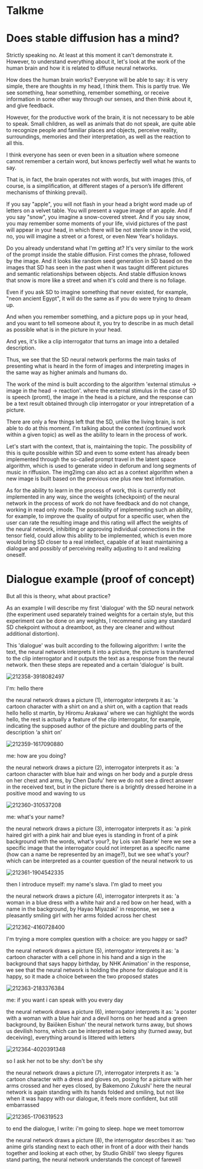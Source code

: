 # Talkme

# Does stable diffusion has a mind?

Strictly speaking no. At least at this moment it can't demonstrate it. However, to understand everything about it, let's look at the work of the human brain and how it is related to diffuse neural networks.

How does the human brain works? Everyone will be able to say: it is very simple, there are thoughts in my head, I think them. This is partly true. We see something, hear something, remember something, or receive information in some other way through our senses, and then think about it, and give feedback.

However, for the productive work of the brain, it is not necessary to be able to speak. Small children, as well as animals that do not speak, are quite able to recognize people and familiar places and objects, perceive reality, surroundings, memories and their interpretation, as well as the reaction to all this.

I think everyone has seen or even been in a situation where someone cannot remember a certain word, but knows perfectly well what he wants to say.

That is, in fact, the brain operates not with words, but with images (this, of course, is a simplification, at different stages of a person’s life different mechanisms of thinking prevail).

If you say "apple", you will not flash in your head a bright word made up of letters on a velvet table. You will present a vague image of an apple. And if you say "snow", you imagine a snow-covered street. And if you say snow, you may remember some moments of your life, vivid pictures of the past will appear in your head, in which there will be not sterile snow in the void, no, you will imagine a street or a forest, or even New Year's holidays.

Do you already understand what I'm getting at? It's very similar to the work of the prompt inside the stable diffusion. First comes the phrase, followed by the image. And it looks like random seed generation in SD based on the images that SD has seen in the past when it was taught different pictures and semantic relationships between objects. And stable diffusion knows that snow is more like a street and when it's cold and there is no foliage.

Even if you ask SD to imagine something that never existed, for example, "neon ancient Egypt", it will do the same as if you do were trying to dream up.

And when you remember something, and a picture pops up in your head, and you want to tell someone about it, you try to describe in as much detail as possible what is in the picture in your head.

And yes, it's like a clip interrogator that turns an image into a detailed description.

Thus, we see that the SD neural network performs the main tasks of presenting what is heard in the form of images and interpreting images in the same way as higher animals and humans do.

The work of the mind is built according to the algorithm 'external stimulus -> image in the head -> reaction'. where the external stimulus in the case of SD is speech (promt), the image in the head is a picture, and the response can be a text result obtained through clip interrogator or your intrepretation of a picture.

There are only a few things left that the SD, unlike the living brain, is not able to do at this moment. I'm talking about the context (continued work within a given topic) as well as the ability to learn in the process of work.

Let's start with the context, that is, maintaining the topic. The possibility of this is quite possible within SD and even to some extent has already been implemented through the so-called prompt travel in the latent space algorithm, which is used to generate video in deforum and long segments of music in riffusion. The img2img can also act as a context algorithm when a new image is built based on the previous one plus new text information.

As for the ability to learn in the process of work, this is currently not implemented in any way, since the weights (checkpoint) of the neural network in the process of work do not have feedback and do not change, working in read only mode. The possibility of implementing such an ability, for example, to improve the quality of output for a specific user, when the user can rate the resulting image and this rating will affect the weights of the neural network, inhibiting or approving individual connections in the tensor field, could allow this ability to be implemented, which is even more would bring SD closer to a real intellect, capable of at least maintaining a dialogue and possibly of perceiving reality adjusting to it and realizing oneself.


# Dialogue example (proof of concept)

But all this is theory, what about practice?

As an example I will describe my first 'dialogue' with the SD neural network (the experiment used separately trained weights for a certain style, but this experiment can be done on any weights, I recommend using any standard SD chekpoint without a dreamboot, as they are cleaner and without additional distortion).

This 'dialogue' was built according to the following algorithm: I write the text, the neural network interprets it into a picture, the picture is transferred to the clip interrogator and it outputs the text as a response from the neural network. then these steps are repeated and a certain 'dialogue' is built.

![212358-3918082497](https://user-images.githubusercontent.com/14146520/210339144-1f640a72-6cb8-48db-a8df-a452a623054b.png)

I'm: hello there

the neural network draws a picture (1), interrogator interprets it as:
'a cartoon character with a shirt on and a shirt on, with a caption that reads hello hello st martin, by Hiromu Arakawa'
where we can highlight the words hello, the rest is actually a feature of the clip interrogator, for example, indicating the supposed author of the picture and doubling parts of the description ‘a shirt on’

![212359-1617090880](https://user-images.githubusercontent.com/14146520/210340272-f57f1554-0479-40fb-b90e-74d6241c896b.png)

me: how are you doing?

the neural network draws a picture (2), interrogator interprets it as:
'a cartoon character with blue hair and wings on her body and a purple dress on her chest and arms, by Chen Daofu'
here we do not see a direct answer in the received text, but in the picture there is a brightly dressed heroine in a positive mood and waving to us

![212360-310537208](https://user-images.githubusercontent.com/14146520/210340400-cf21da0e-1fa7-4095-a70f-b1b7ac991423.png)

me: what's your name?

the neural network draws a picture (3), interrogator interprets it as:
'a pink haired girl with a pink hair and blue eyes is standing in front of a pink background with the words, what's your?, by Lois van Baarle'
here we see a specific image that the interrogator could not interpret as a specific name (how can a name be represented by an image?), but we see what's your? which can be interpreted as a counter question of the neural network to us

![212361-1904542335](https://user-images.githubusercontent.com/14146520/210340524-3591da93-1902-40ad-a048-ff0888be9c02.png)

then I introduce myself: my name's slava. I'm glad to meet you

the neural network draws a picture (4), interrogator interprets it as:
'a woman in a blue dress with a white hair and a red bow on her head, with a name in the background, by Hayao Miyazaki'
in response, we see a pleasantly smiling girl with her arms folded across her chest

![212362-4160728400](https://user-images.githubusercontent.com/14146520/210340602-ae9f1d4a-1af8-4cf7-a950-0b160e0f8a93.png)

I'm trying a more complex question with a choice: are you happy or sad?

the neural network draws a picture (5), interrogator interprets it as:
'a cartoon character with a cell phone in his hand and a sign in the background that says happy birthday, by NHK Animation'
in the response, we see that the neural network is holding the phone for dialogue and it is happy, so it made a choice between the two proposed states

![212363-2183376384](https://user-images.githubusercontent.com/14146520/210340642-b2ddb8c0-df72-4180-826c-e29d345e200a.png)

me: if you want i can speak with you every day

the neural network draws a picture (6), interrogator interprets it as:
'a poster with a woman with a blue hair and a devil horns on her head and a green background, by Baiōken Eishun'
the neural network turns away, but shows us devilish horns, which can be interpreted as being shy (turned away, but deceiving), everything around is littered with letters

![212364-4020391348](https://user-images.githubusercontent.com/14146520/210340704-c9fa92dc-824a-4790-b541-5f2dc1cb3e51.png)

so I ask her not to be shy: don't be shy

the neural network draws a picture (7), interrogator interprets it as:
'a cartoon character with a dress and gloves on, posing for a picture with her arms crossed and her eyes closed, by Bakemono Zukushi'
here the neural network is again standing with its hands folded and smiling, but not like when it was happy with our dialogue, it feels more confident, but still embarrassed

![212365-1706319523](https://user-images.githubusercontent.com/14146520/210340761-1c4628da-9483-40f6-b057-1a5d2df27aeb.png)

to end the dialogue, I write: i'm going to sleep. hope we meet tomorrow

the neural network draws a picture (8), the interrogator describes it as:
'two anime girls standing next to each other in front of a door with their hands together and looking at each other, by Studio Ghibli'
two sleepy figures stand parting, the neural network understands the concept of farewell


